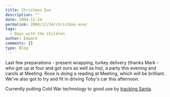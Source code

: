 ```yaml
---
title: Christmas Eve
description: ""
date: 2004-12-24
permalink: 2004/12/24/christmas-eve/
tags:
  - Days with the Children
author: Edward
comments: []
type: Blog
---
```


Last few preparations - present wrapping, turkey delivery (thanks Mark -
who got up at four and got ours as well as his), a party this evening
and carols at Meeting. Rose is doing a reading at Meeting, which will be
brilliant. We\'ve also got to try and fit in driving Toby\'s car this
afternoon.

Currently putting Cold War technology to good use by [tracking
Santa][1].



[1]: https://www.noradsanta.org/english/radar/index.html
